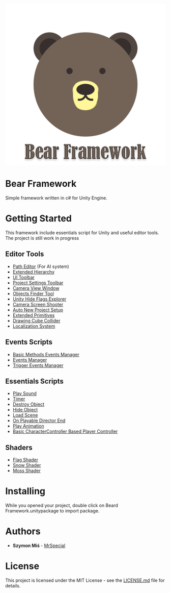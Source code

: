 ![Logo](https://github.com/MrSpecjal/Bear-Framework/blob/master/Assets/Bear-Framework/Graphic/bFramework-logo-title.png)
# Bear Framework
Simple framework written in c# for Unity Engine.

# Getting Started

This framework include essentials script for Unity and useful editor tools.
The project is still work in progress

## Editor Tools
* [Path Editor](https://github.com/MrSpecjal/Bear-Framework/tree/master/Assets/Bear-Framework/AI%20System/) (For AI system)
* [Extended Hierarchy](https://github.com/MrSpecjal/Bear-Framework/tree/master/Assets/Bear-Framework/ExtendedUnityEditor/Editor/)
* [UI Toolbar](https://github.com/MrSpecjal/Bear-Framework/tree/master/Assets/Bear-Framework/ExtendedUnityEditor/ToolBars/Editor/)
* [Project Settings Toolbar](https://github.com/MrSpecjal/Bear-Framework/tree/master/Assets/Bear-Framework/ExtendedUnityEditor/ToolBars/Editor/)
* [Camera View Window](https://github.com/MrSpecjal/Bear-Framework/tree/master/Assets/Bear-Framework/ExtendedUnityEditor/Tools/Editor/)
* [Objects Finder Tool](https://github.com/MrSpecjal/Bear-Framework/tree/master/Assets/Bear-Framework/ExtendedUnityEditor/Tools/Editor/)
* [Unity Hide Flags Explorer](https://github.com/MrSpecjal/Bear-Framework/tree/master/Assets/Bear-Framework/ExtendedUnityEditor/Tools/Editor/)
* [Camera Screen Shooter](https://github.com/MrSpecjal/Bear-Framework/tree/master/Assets/Bear-Framework/ExtendedUnityEditor/Tools/Editor/)
* [Auto New Project Setup](https://github.com/MrSpecjal/Bear-Framework/tree/master/Assets/Bear-Framework/ExtendedUnityEditor/Tools/Editor/)
* [Extended Primitives](https://github.com/MrSpecjal/Bear-Framework/tree/master/Assets/Bear-Framework/ExtendedUnityEditor/Editor)
* [Drawing Cube Collider](https://github.com/MrSpecjal/Bear-Framework/tree/master/Assets/Bear-Framework/Gizmos)
* [Localization System](https://github.com/MrSpecjal/Bear-Framework/tree/master/Assets/Bear-Framework/Localization)

## Events Scripts
* [Basic Methods Events Manager](https://github.com/MrSpecjal/Bear-Framework/tree/master/Assets/Bear-Framework/Events)
* [Events Manager](https://github.com/MrSpecjal/Bear-Framework/tree/master/Assets/Bear-Framework/Events)
* [Trigger Events Manager](https://github.com/MrSpecjal/Bear-Framework/tree/master/Assets/Bear-Framework/Events)

## Essentials Scripts
* [Play Sound](https://github.com/MrSpecjal/Bear-Framework/tree/master/Assets/Bear-Framework/Miscellaneous)
* [Timer](https://github.com/MrSpecjal/Bear-Framework/tree/master/Assets/Bear-Framework/Miscellaneous/Time/)
* [Destroy Object](https://github.com/MrSpecjal/Bear-Framework/tree/master/Assets/Bear-Framework/Miscellaneous)
* [Hide Object](https://github.com/MrSpecjal/Bear-Framework/tree/master/Assets/Bear-Framework/Miscellaneous)
* [Load Scene](https://github.com/MrSpecjal/Bear-Framework/tree/master/Assets/Bear-Framework/Miscellaneous)
* [On Playable Director End](https://github.com/MrSpecjal/Bear-Framework/tree/master/Assets/Bear-Framework/Miscellaneous)
* [Play Animation](https://github.com/MrSpecjal/Bear-Framework/tree/master/Assets/Bear-Framework/Miscellaneous)
* [Basic CharacterController Based Player Controller](https://github.com/MrSpecjal/Bear-Framework/tree/master/Assets/Bear-Framework/Player)

## Shaders
* [Flag Shader](https://github.com/MrSpecjal/Bear-Framework/tree/master/Assets/Bear-Framework/Shaders)
* [Snow Shader](https://github.com/MrSpecjal/Bear-Framework/tree/master/Assets/Bear-Framework/Shaders)
* [Moss Shader](https://github.com/MrSpecjal/Bear-Framework/tree/master/Assets/Bear-Framework/Shaders)

# Installing

While you opened your project, double click on Beard Framework.unitypackage to import package.

# Authors

* **Szymon Miś** - [MrSpecjal](https://github.com/MrSpecjal)


# License

This project is licensed under the MIT License - see the [LICENSE.md](LICENSE.md) file for details.